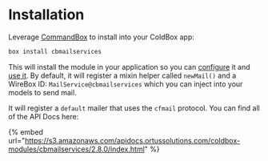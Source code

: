 # Installation

Leverage [CommandBox](https://www.ortussolutions.com/products/commandbox#download) to install into your ColdBox app:

```bash
box install cbmailservices
```

This will install the module in your application so you can [configure](configuration.md) it and [use it](sending-mail.md). By default, it will register a mixin helper called `newMail()` and a WireBox ID: `MailService@cbmailservices` which you can inject into your models to send mail.

It will register a `default` mailer that uses the `cfmail` protocol. You can find all of the API Docs here:

{% embed url="https://s3.amazonaws.com/apidocs.ortussolutions.com/coldbox-modules/cbmailservices/2.8.0/index.html" %}
